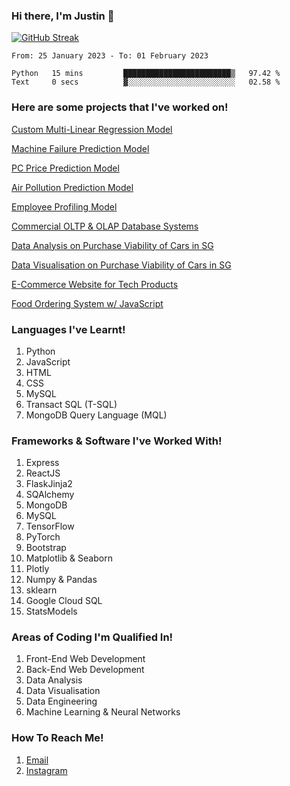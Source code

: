 ### Hi there, I'm Justin 👋

[![GitHub Streak](http://github-readme-streak-stats.herokuapp.com?user=amidstdebug&theme=midnight-purple&hide_border=true&date_format=j%20M%5B%20Y%5D)](https://git.io/streak-stats)

<!--START_SECTION:waka-->

```text
From: 25 January 2023 - To: 01 February 2023

Python   15 mins         ████████████████████████▒   97.42 %
Text     0 secs          ▓░░░░░░░░░░░░░░░░░░░░░░░░   02.58 %
```

<!--END_SECTION:waka-->

### Here are some projects that I've worked on!
[Custom Multi-Linear Regression Model](https://github.com/amidstdebug/DAAA-Y2-S1/blob/main/Maths/CA2/Maths%20Assignment%202.docx)

[Machine Failure Prediction Model](https://github.com/amidstdebug/DAAA-Y2-S1/tree/main/AI%20%26%20Machine%20Learning/CA1/Machine%20Failure%20Prediction%20Model)

[PC Price Prediction Model](https://github.com/amidstdebug/DAAA-Y2-S1/tree/main/AI%20%26%20Machine%20Learning/CA1/PC%20Price%20Prediction%20Model)

[Air Pollution Prediction Model](https://github.com/amidstdebug/DAAA-Y2-S1/tree/main/AI%20%26%20Machine%20Learning/CA2/Air%20Pollution%20Prediction%20Model)

[Employee Profiling Model](https://github.com/amidstdebug/DAAA-Y2-S1/tree/main/AI%20%26%20Machine%20Learning/CA2/Employee%20Profiling%20Model)

[Commercial OLTP & OLAP Database Systems](https://github.com/amidstdebug/DAAA-Y2-S1/tree/main/Data%20Engineering/CA2/Main%20Branch)

[Data Analysis on Purchase Viability of Cars in SG](https://github.com/amidstdebug/DAAA-Sem-2/tree/main/PDAS/DAAA1B04_2112646_Justin_Wong_Juin_Hng)

[Data Visualisation on Purchase Viability of Cars in SG](https://github.com/amidstdebug/DAAA-Sem-2/tree/main/DAVI/P2112646_Justin_Wong_Juin_Hng)

[E-Commerce Website for Tech Products](https://github.com/amidstdebug/DAAA-Sem-2/tree/main/BEWD/Assignments/bed-assignment-2)

[Food Ordering System w/ JavaScript](https://github.com/amidstdebug/Restaurant-Ordering-System)



### Languages I've Learnt!
1. Python
2. JavaScript
3. HTML
4. CSS
5. MySQL
6. Transact SQL (T-SQL)
7. MongoDB Query Language (MQL)

### Frameworks & Software I've Worked With!
1. Express
2. ReactJS
3. FlaskJinja2 
4. SQAlchemy
5. MongoDB
6. MySQL
7. TensorFlow
8. PyTorch
9. Bootstrap
10. Matplotlib & Seaborn
11. Plotly
12. Numpy & Pandas
13. sklearn
14. Google Cloud SQL
15. StatsModels

### Areas of Coding I'm Qualified In!
1. Front-End Web Development
2. Back-End Web Development
3. Data Analysis
4. Data Visualisation
5. Data Engineering
6. Machine Learning & Neural Networks


### How To Reach Me!
1. [Email](mailto:work@jwjh.onmicrosoft.com)
2. [Instagram](https://www.instagram.com/1kdegree)

